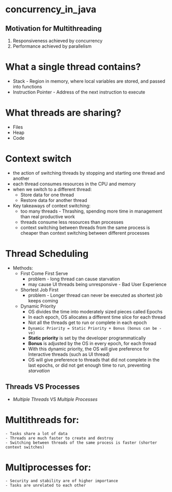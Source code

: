 # concurrency_in_java

## Motivation for Multithreading
1. Responsiveness achieved by concurrency
2. Performance achieved by parallelism


# What a single thread contains?
- Stack - Region in memory, where local variables are stored, and passed into functions
- Instruction Pointer - Address of the next instruction to execute

# What threads are sharing?
- Files
- Heap
- Code

# Context switch
- the action of switching threads by stopping and starting one thread and another
- each thread consumes resources in the CPU and memory
- when we switch to a different thread:
    - Store data for one thread
    - Restore data for another thread
- Key takeaways of context switching:
    - too many threads - Thrashing, spending more time in management than real productive work
    - threads consume less resources than processes
    - context switching between threads from the same process is cheaper than context switching between different processes

# Thread Scheduling
- Methods: 
    - First Come First Serve
        - problem - long thread can cause starvation
        - may cause UI threads being unresponsive - Bad User Experience
    - Shortest Job First
        - problem - Longer thread can never be executed as shortest job keeps coming
    - Dynamic Priority 
        - OS divides the time into moderately sized pieces called Epochs 
        - In each epoch, OS allocates a different time slice for each thread
        - Not all the threads get to run or complete in each epoch
        - ```Dynamic Priority = Static Priority + Bonus (bonus can be -ve)```
        - **Static priority** is set by the developer programmatically
        - **Bonus** is adjusted by the OS in every epoch, for each thread
        - With this dynamic priority, the OS will give preference for Interactive threads (such as UI thread)
        - OS will give preference to threads that did not complete in the last epochs, or did not get enough time to run, preventing *starvation*

## Threads VS Processes
- *Multiple Threads* VS *Multiple Processes*

# Multithreads for:
    - Tasks share a lot of data
    - Threads are much faster to create and destroy
    - Switching between threads of the same process is faster (shorter context switches)

# Multiprocesses for:
    - Security and stability are of higher importance
    - Tasks are unrelated to each other
